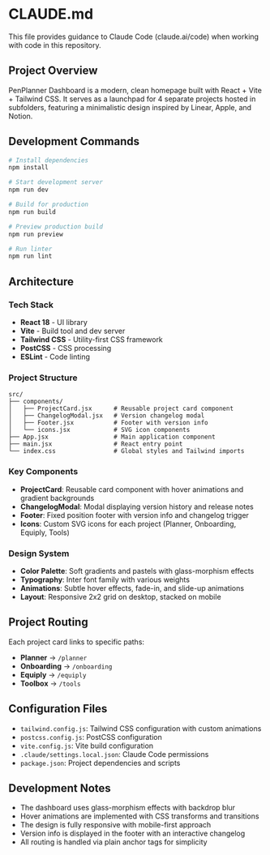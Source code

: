 # CLAUDE.md

This file provides guidance to Claude Code (claude.ai/code) when working with code in this repository.

## Project Overview

PenPlanner Dashboard is a modern, clean homepage built with React + Vite + Tailwind CSS. It serves as a launchpad for 4 separate projects hosted in subfolders, featuring a minimalistic design inspired by Linear, Apple, and Notion.

## Development Commands

```bash
# Install dependencies
npm install

# Start development server
npm run dev

# Build for production
npm run build

# Preview production build
npm run preview

# Run linter
npm run lint
```

## Architecture

### Tech Stack
- **React 18** - UI library
- **Vite** - Build tool and dev server
- **Tailwind CSS** - Utility-first CSS framework
- **PostCSS** - CSS processing
- **ESLint** - Code linting

### Project Structure
```
src/
├── components/
│   ├── ProjectCard.jsx      # Reusable project card component
│   ├── ChangelogModal.jsx   # Version changelog modal
│   ├── Footer.jsx           # Footer with version info
│   └── icons.jsx            # SVG icon components
├── App.jsx                  # Main application component
├── main.jsx                 # React entry point
└── index.css                # Global styles and Tailwind imports
```

### Key Components

- **ProjectCard**: Reusable card component with hover animations and gradient backgrounds
- **ChangelogModal**: Modal displaying version history and release notes
- **Footer**: Fixed position footer with version info and changelog trigger
- **Icons**: Custom SVG icons for each project (Planner, Onboarding, Equiply, Tools)

### Design System
- **Color Palette**: Soft gradients and pastels with glass-morphism effects
- **Typography**: Inter font family with various weights
- **Animations**: Subtle hover effects, fade-in, and slide-up animations
- **Layout**: Responsive 2x2 grid on desktop, stacked on mobile

## Project Routing

Each project card links to specific paths:
- **Planner** → `/planner`
- **Onboarding** → `/onboarding`
- **Equiply** → `/equiply`
- **Toolbox** → `/tools`

## Configuration Files

- `tailwind.config.js`: Tailwind CSS configuration with custom animations
- `postcss.config.js`: PostCSS configuration
- `vite.config.js`: Vite build configuration
- `.claude/settings.local.json`: Claude Code permissions
- `package.json`: Project dependencies and scripts

## Development Notes

- The dashboard uses glass-morphism effects with backdrop blur
- Hover animations are implemented with CSS transforms and transitions
- The design is fully responsive with mobile-first approach
- Version info is displayed in the footer with an interactive changelog
- All routing is handled via plain anchor tags for simplicity